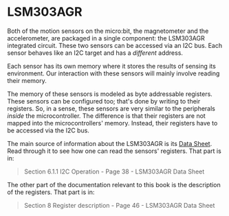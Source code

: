 # LSM303AGR

Both of the motion sensors on the micro:bit, the magnetometer and the accelerometer, are packaged in a single
component: the LSM303AGR integrated circuit. These two sensors can be accessed via an I2C bus. Each
sensor behaves like an I2C target and has a *different* address.

Each sensor has its own memory where it stores the results of sensing its environment. Our
interaction with these sensors will mainly involve reading their memory.

The memory of these sensors is modeled as byte addressable registers. These sensors can be
configured too; that's done by writing to their registers. So, in a sense, these sensors are very
similar to the peripherals *inside* the microcontroller. The difference is that their registers are
not mapped into the microcontrollers' memory. Instead, their registers have to be accessed via the
I2C bus.

The main source of information about the LSM303AGR is its [Data Sheet]. Read through it to see how
one can read the sensors' registers. That part is in:

[Data Sheet]: https://www.st.com/resource/en/datasheet/lsm303agr.pdf

> Section 6.1.1 I2C Operation - Page 38 - LSM303AGR Data Sheet

The other part of the documentation relevant to this book is the description of the registers. That
part is in:

> Section 8 Register description - Page 46 - LSM303AGR Data Sheet
